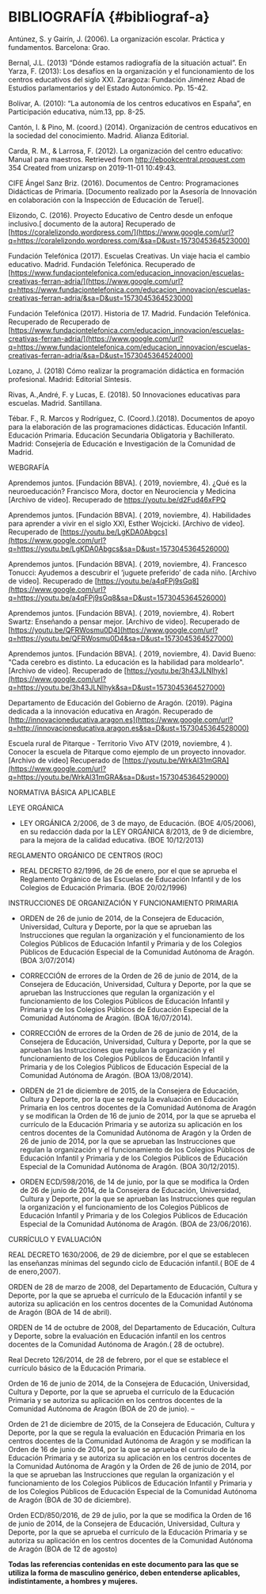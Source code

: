# BIBLIOGRAFÍA {#bibliograf-a}

Antúnez, S. y Gairín, J. (2006). La organización escolar. Práctica y fundamentos. Barcelona: Grao.

Bernal, J.L. (2013) “Dónde estamos radiografía de la situación actual”. En Yarza, F. (2013): Los desafíos en la organización y el funcionamiento de los centros educativos del siglo XXI. Zaragoza: Fundación Jiménez Abad de Estudios parlamentarios y del Estado Autonómico. Pp. 15-42.

Bolívar, A. (2010): “La autonomía de los centros educativos en España”, en Participación educativa, núm.13, pp. 8-25.

Cantón, I. &amp; Pino, M. (coord.) (2014). Organización de centros educativos en la sociedad del conocimiento. Madrid. Alianza Editorial.

Carda, R. M., &amp; Larrosa, F. (2012). La organización del centro educativo: Manual para maestros. Retrieved from http://ebookcentral.proquest.com 354 Created from unizarsp on 2019-11-01 10:49:43.

CIFE Ángel Sanz Briz. (2016). Documentos de Centro: Programaciones Didácticas de Primaria. [Documento realizado por la Asesoría de Innovación en colaboración con la Inspección de Educación de Teruel].

Elizondo, C. (2016). Proyecto Educativo de Centro desde un enfoque inclusivo.[ documento de la autora] Recuperado de [https://coralelizondo.wordpress.com/](https://www.google.com/url?q=https://coralelizondo.wordpress.com/&sa=D&ust=1573045364523000)

Fundación Telefónica (2017). Escuelas Creativas. Un viaje hacia el cambio educativo. Madrid. Fundación Telefónica. Recuperado de [https://www.fundaciontelefonica.com/educacion_innovacion/escuelas-creativas-ferran-adria/](https://www.google.com/url?q=https://www.fundaciontelefonica.com/educacion_innovacion/escuelas-creativas-ferran-adria/&sa=D&ust=1573045364523000)

Fundación Telefónica (2017). Historia de 17\.  Madrid. Fundación Telefónica. Recuperado de Recuperado de [https://www.fundaciontelefonica.com/educacion_innovacion/escuelas-creativas-ferran-adria/](https://www.google.com/url?q=https://www.fundaciontelefonica.com/educacion_innovacion/escuelas-creativas-ferran-adria/&sa=D&ust=1573045364524000)

Lozano, J. (2018) Cómo realizar la programación didáctica en formación profesional. Madrid: Editorial Síntesis.

Rivas, A.,André, F. y Lucas, E. (2018). 50 Innovaciones educativas para escuelas. Madrid. Santillana.

Tébar. F., R. Marcos y Rodríguez, C. (Coord.).(2018). Documentos de apoyo para la elaboración de las programaciones didácticas. Educación Infantil. Educación Primaria. Educación Secundaria Obligatoria y Bachillerato. Madrid: Consejería de Educación e Investigación de la Comunidad de Madrid.

WEBGRAFÍA

Aprendemos juntos. [Fundación BBVA]. ( 2019, noviembre, 4). ¿Qué es la neuroeducación? Francisco Mora, doctor en Neurociencia y Medicina [Archivo de video]. Recuperado de https://youtu.be/d2Fud46xFPQ

Aprendemos juntos. [Fundación BBVA]. ( 2019, noviembre, 4). Habilidades para aprender a vivir en el siglo XXI, Esther Wojcicki. [Archivo de video]. Recuperado de [https://youtu.be/LgKDA0Abgcs](https://www.google.com/url?q=https://youtu.be/LgKDA0Abgcs&sa=D&ust=1573045364526000)

Aprendemos juntos. [Fundación BBVA]. ( 2019, noviembre, 4). Francesco Tonucci: Ayudemos a descubrir el ‘juguete preferido’ de cada niño. [Archivo de video]. Recuperado de [https://youtu.be/a4qFPj9sGq8](https://www.google.com/url?q=https://youtu.be/a4qFPj9sGq8&sa=D&ust=1573045364526000)

Aprendemos juntos. [Fundación BBVA]. ( 2019, noviembre, 4). Robert Swartz: Enseñando a pensar mejor. [Archivo de video]. Recuperado de [https://youtu.be/QFRWosmu0D4](https://www.google.com/url?q=https://youtu.be/QFRWosmu0D4&sa=D&ust=1573045364527000)

Aprendemos juntos. [Fundación BBVA]. ( 2019, noviembre, 4). David Bueno: &quot;Cada cerebro es distinto. La educación es la habilidad para moldearlo&quot;. [Archivo de video]. Recuperado de [https://youtu.be/3h43JLNIhyk](https://www.google.com/url?q=https://youtu.be/3h43JLNIhyk&sa=D&ust=1573045364527000)

Departamento de Educación del Gobierno de Aragón. (2019). Página dedicada a la innovación educativa en Aragón. Recuperado de [http://innovacioneducativa.aragon.es](https://www.google.com/url?q=http://innovacioneducativa.aragon.es&sa=D&ust=1573045364528000)

Escuela rural de Pitarque - Territorio Vivo ATV (2019, noviembre, 4 ). Conocer la escuela de Pitarque como ejemplo de un proyecto innovador. [Archivo de video] Recuperado de [https://youtu.be/WrkAl31mGRA](https://www.google.com/url?q=https://youtu.be/WrkAl31mGRA&sa=D&ust=1573045364529000)

NORMATIVA BÁSICA APLICABLE        

LEYE ORGÁNICA

*   LEY ORGÁNICA 2/2006, de 3 de mayo, de Educación. (BOE 4/05/2006), en su redacción dada por la LEY ORGÁNICA 8/2013, de 9 de diciembre, para la mejora de la calidad educativa. (BOE 10/12/2013)

REGLAMENTO ORGÁNICO DE CENTROS (ROC)

*   REAL DECRETO 82/1996, de 26 de enero, por el que se aprueba el Reglamento Orgánico de las Escuelas de Educación Infantil y de los Colegios de Educación Primaria. (BOE 20/02/1996)

INSTRUCCIONES DE ORGANIZACIÓN Y FUNCIONAMIENTO PRIMARIA

*   ORDEN de 26 de junio de 2014, de la Consejera de Educación, Universidad, Cultura y Deporte, por la que se aprueban las Instrucciones que regulan la organización y el funcionamiento de los Colegios Públicos de Educación Infantil y Primaria y de los Colegios Públicos de Educación Especial de la Comunidad Autónoma de Aragón. (BOA 3/07/2014)

*   CORRECCIÓN de errores de la Orden de 26 de junio de 2014, de la Consejera de Educación, Universidad, Cultura y Deporte, por la que se aprueban las Instrucciones que regulan la organización y el funcionamiento de los Colegios Públicos de Educación Infantil y Primaria y de los Colegios Públicos de Educación Especial de la Comunidad Autónoma de Aragón. (BOA  16/07/2014).

*   CORRECCIÓN de errores de la Orden de 26 de junio de 2014, de la Consejera de Educación, Universidad, Cultura y Deporte, por la que se aprueban las Instrucciones que regulan la organización y el funcionamiento de los Colegios Públicos de Educación Infantil y Primaria y de los Colegios Públicos de Educación Especial de la Comunidad Autónoma de Aragón. (BOA 13/08/2014).

*   ORDEN de 21 de diciembre de 2015, de la Consejera de Educación, Cultura y Deporte, por la que se regula la evaluación en Educación Primaria en los centros docentes de la Comunidad Autónoma de Aragón y se modifican la Orden de 16 de junio de 2014, por la que se aprueba el currículo de la Educación Primaria y se autoriza su aplicación en los centros docentes de la Comunidad Autónoma de Aragón y la Orden de 26 de junio de 2014, por la que se aprueban las Instrucciones que regulan la organización y el funcionamiento de los Colegios Públicos de Educación Infantil y Primaria y de los Colegios Públicos de Educación Especial de la Comunidad Autónoma de Aragón. (BOA 30/12/2015).

*   ORDEN ECD/598/2016, de 14 de junio, por la que se modifica la Orden de 26 de junio de 2014, de la Consejera de Educación, Universidad, Cultura y Deporte, por la que se aprueban las Instrucciones que regulan la organización y el funcionamiento de los Colegios Públicos de Educación Infantil y Primaria y de los Colegios Públicos de Educación Especial de la Comunidad Autónoma de Aragón. (BOA de 23/06/2016).

CURRÍCULO Y EVALUACIÓN

REAL DECRETO 1630/2006, de 29 de diciembre, por el que se establecen las enseñanzas mínimas del segundo ciclo de Educación infantil.( BOE de 4 de enero,2007).

ORDEN de 28 de marzo de 2008, del Departamento de Educación, Cultura y Deporte, por la que se aprueba el currículo de la Educación infantil y se autoriza su aplicación en los centros docentes de la Comunidad Autónoma de Aragón (BOA de 14 de abril).

ORDEN de 14 de octubre de 2008, del Departamento de Educación, Cultura y Deporte, sobre la evaluación en Educación infantil en los centros docentes de la Comunidad Autónoma de Aragón.( 28 de octubre).

Real Decreto 126/2014, de 28 de febrero, por el que se establece el currículo básico de la Educación Primaria.

Orden de 16 de junio de 2014, de la Consejera de Educación, Universidad, Cultura y Deporte, por la que se aprueba el currículo de la Educación Primaria y se autoriza su aplicación en los centros docentes de la Comunidad Autónoma de Aragón (BOA de 20 de junio). –

Orden de 21 de diciembre de 2015, de la Consejera de Educación, Cultura y Deporte, por la que se regula la evaluación en Educación Primaria en los centros docentes de la Comunidad Autónoma de Aragón y se modifican la Orden de 16 de junio de 2014, por la que se aprueba el currículo de la Educación Primaria y se autoriza su aplicación en los centros docentes de la Comunidad Autónoma de Aragón y la Orden de 26 de junio de 2014, por la que se aprueban las Instrucciones que regulan la organización y el funcionamiento de los Colegios Públicos de Educación Infantil y Primaria y de los Colegios Públicos de Educación Especial de la Comunidad Autónoma de Aragón (BOA de 30 de diciembre).

Orden ECD/850/2016, de 29 de julio, por la que se modifica la Orden de 16 de junio de 2014, de la Consejera de Educación, Universidad, Cultura y Deporte, por la que se aprueba el currículo de la Educación Primaria y se autoriza su aplicación en los centros docentes de la Comunidad Autónoma de Aragón (BOA de 12 de agosto)

**Todas las referencias contenidas en este documento para las que se utiliza la forma de masculino genérico, deben entenderse aplicables, indistintamente, a hombres y mujeres.**